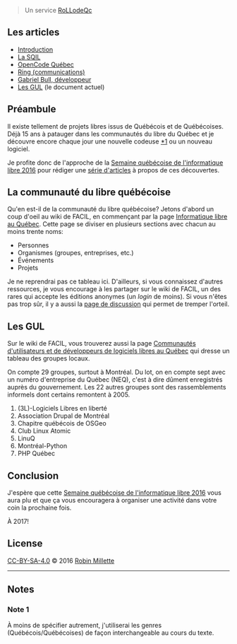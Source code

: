> Un service [RoLLodeQc][]

## Les articles

* [Introduction][snapshot-rollodeqc-1]
* [La SQIL][snapshot-rollodeqc-2]
* [OpenCode Québec][snapshot-rollodeqc-3]
* [Ring (communications)][snapshot-rollodeqc-4]
* [Gabriel Bull, développeur][snapshot-rollodeqc-5]
* [Les GUL][snapshot-rollodeqc-6] (le document actuel)

## Préambule
Il existe tellement de projets libres issus de Québécois et de Québécoises.
Déjà 15 ans à patauger dans les communautés du libre du Québec et
je découvre encore chaque jour une nouvelle codeuse [*1][] ou un nouveau logiciel.

Je profite donc de l'approche de la
[Semaine québécoise de l'informatique libre 2016][SQIL] pour rédiger
une [série d'articles][snapshot-rollodeqc-1] à propos de ces découvertes.

## La communauté du libre québécoise
Qu'en est-il de la communauté du libre québécoise? Jetons d'abord
un coup d'oeil au wiki de FACIL, en commençant par la page
[Informatique libre au Québec][]. Cette page se diviser en plusieurs
sections avec chacun au moins trente noms:

* Personnes
* Organismes (groupes, entreprises, etc.)
* Événements
* Projets

Je ne reprendrai pas ce tableau ici. D'ailleurs, si vous connaissez
d'autres ressources, je vous encourage à les partager sur le wiki
de FACIL, un des rares qui accepte les éditions anonymes
(un *login* de moins). Si vous n'êtes pas trop sûr, il y a aussi la
[page de discussion][Discussion: informatique libre au Québec] qui
permet de tremper l'orteil.

## Les GUL
Sur le wiki de FACIL, vous trouverez aussi la page
[Communautés d'utilisateurs et de développeurs de logiciels libres au Québec][gulqc]
qui dresse un tableau des groupes locaux.

On compte 29 groupes, surtout à Montréal. Du lot, on en compte sept
avec un numéro d'entreprise du Québec (NEQ), c'est à dire dûment enregistrés
auprès du gouvernement. Les 22 autres groupes sont des rassemblements
informels dont certains remontent à 2005.

1. (3L)-Logiciels Libres en liberté
2. Association Drupal de Montréal
3. Chapitre québécois de OSGeo
4. Club Linux Atomic
5. LinuQ
6. Montréal-Python
7. PHP Québec

## Conclusion
J'espère que cette [Semaine québécoise de l'informatique libre 2016][SQIL]
vous aura plu et que ça vous encouragera à organiser une activité dans
votre coin la prochaine fois.

À 2017!

## License
[CC-BY-SA-4.0][] © 2016 [Robin Millette][]

------

## Notes
### Note 1
À moins de spécifier autrement, j'utiliserai les genres (Québécois/Québécoises)
de façon interchangeable au cours du texte.

[*1]: #note-1
[SQIL]: <http://2016.sqil.info/>
[CC-BY-SA-4.0]: /cc-by-sa
[Robin Millette]: /
[RoLLodeQc]: <http://www.rollodeqc.com/>
[snapshot-rollodeqc-1]: /snapshot-rollodeqc-1
[snapshot-rollodeqc-2]: /snapshot-rollodeqc-2
[snapshot-rollodeqc-3]: /snapshot-rollodeqc-3
[snapshot-rollodeqc-4]: /snapshot-rollodeqc-4
[snapshot-rollodeqc-5]: /snapshot-rollodeqc-5
[snapshot-rollodeqc-6]: /snapshot-rollodeqc-6
[Informatique libre au Québec]: <http://wiki.facil.qc.ca/view/Informatique_libre_au_Qu%C3%A9bec>
[Discussion: informatique libre au Québec]: <http://wiki.facil.qc.ca/view/Discussion:Informatique_libre_au_Qu%C3%A9bec>
[gulqc]: <http://wiki.facil.qc.ca/view/Communaut%C3%A9s_d'utilisateurs_et_de_d%C3%A9veloppeurs_de_logiciels_libres_au_Qu%C3%A9bec>
